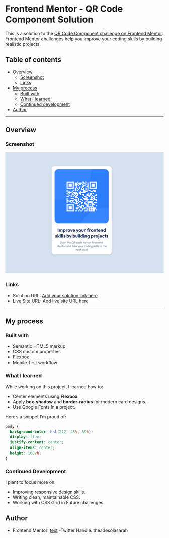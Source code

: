# Frontend Mentor - QR Code Component Solution

This is a solution to the [QR Code Component challenge on Frontend Mentor](https://www.frontendmentor.io/challenges/qr-code-component-iux_sIO_H). Frontend Mentor challenges help you improve your coding skills by building realistic projects.

## Table of contents

- [Overview](#overview)
  - [Screenshot](#screenshot)
  - [Links](#links)
- [My process](#my-process)
  - [Built with](#built-with)
  - [What I learned](#what-i-learned)
  - [Continued development](#continued-development)
- [Author](#author)

---

## Overview

### Screenshot

![Project Screenshot](./image/screenshot.png)

### Links

- Solution URL: [Add your solution link here](https://www.frontendmentor.io/solutions/qr-code-component-using-html-and-css-pf8f1-fDqy)
- Live Site URL: [Add live site URL here](https://adesolasarah.github.io/qr-code-component-main/)

---

## My process

### Built with

- Semantic HTML5 markup
- CSS custom properties
- Flexbox
- Mobile-first workflow

### What I learned

While working on this project, I learned how to:

- Center elements using **Flexbox**.
- Apply **box-shadow** and **border-radius** for modern card designs.
- Use Google Fonts in a project.

Here’s a snippet I’m proud of:

```css
body {
  background-color: hsl(212, 45%, 89%);
  display: flex;
  justify-content: center;
  align-items: center;
  height: 100vh;
}
```

### Continued Development

I plant to focus more on:

- Improving responsive design skills.
- Writing clean, maintainable CSS.
- Working with CSS Grid in Future challenges.

## Author

- Frontend Mentor: [text](https://www.frontendmentor.io/profile/adesolasarah)
  -Twitter Handle: theadesolasarah
